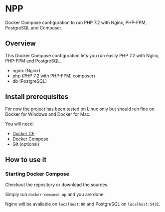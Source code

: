 # NPP
Docker Compose configuration to run PHP 7.2 with Nginx, PHP-FPM, PostgreSQL and Composer.

## Overview

This Docker Compose configuration lets you run easily PHP 7.2 with Nginx, PHP-FPM and PostgreSQL.
* nginx (Nginx)
* php (PHP 7.2 with PHP-FPM, composer)
* db (PostgreSQL)

## Install prerequisites

For now the project has been tested on Linux only but should run fine on Docker for Windows and Docker for Mac.

You will need:

* [Docker CE](https://docs.docker.com/engine/installation/)
* [Docker Compose](https://docs.docker.com/compose/install)
* Git (optional)

## How to use it

### Starting Docker Compose

Checkout the repository or download the sources.

Simply run `docker-compose up` and you are done.

Nginx will be available on `localhost:80` and PostgreSQL on `localhost:5432`.